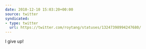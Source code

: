 ```yaml
---
date: 2010-12-10 15:03:20+00:00
source: twitter
syndicated:
- type: twitter
  url: https://twitter.com/roytang/statuses/13247398994247680/
---
```


I give up!